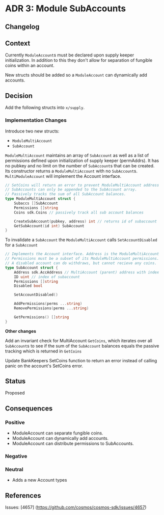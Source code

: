 # ADR 3: Module SubAccounts

## Changelog

## Context

Currently `ModuleAccount`s must be declared upon supply keeper initialization. In addition to this they don't allow for separation of fungible coins within an account.

New structs should be added so a `ModuleAccount` can dynamically add accounts.

## Decision

Add the following structs into `x/supply`.

### Implementation Changes

Introduce two new structs:

* `ModuleMultiAccount`
* `SubAccount`

`ModuleMultiAccount` maintains an array of `SubAccount` as well as a list of permissions defined upon initialization of supply keeper (permAddrs).
It has no pubkey and no limit on the number of `SubAccount`s that can be created.
Its constructor returns a `ModuleMultiAccount` with no `SubAccount`s.
`MultiModuleAccount` will implement the Account interface.

```go
// SetCoins will return an error to prevent ModuleMultiAccount address from having a balance.
// SubAccounts can only be appended to the SubAccount array.
// Passively tracks the sum of all SubAccount balances.
type ModuleMultiAccount struct {
    Subaccs []SubAccount
    Permissions []string
    Coins sdk.Coins // passively track all sub account balances

    CreateSubAccount(pubkey, address) int // returns id of subaccount
    GetSubAccount(id int) SubAccount
}
```

To invalidate a `SubAccount` the `ModuleMultiAccount` calls `SetAccountDisabled` for a `SubAccount`

```go
// Implements the Account interface. Address is the ModuleMultiAccount address with the id appended.
// Permissions must be a subset of its ModuleMultiAccount permissions.
// A disabled account can do withdraws, but cannot recieve any coins.
type SubAccount struct {
    Address sdk.AccAddress // MultiAccount (parent) address with index appended
    ID uint // index of subaccount
    Permissions []string
    Disabled bool

    SetAccountDisabled()

    AddPermissions(perms ...string)
    RemovePermissions(perms ...string)

    GetPermissions() []string
}
```

**Other changes**

Add an invariant check for MultiAccount `GetCoins`, which iterates over all `SubAccount`s to see if the sum of the `SubAccount` balances equals the passive tracking which is returned in `GetCoins`

Update BankKeepers SetCoins function to return an error instead of calling panic on the account's SetCoins error.

## Status

Proposed

## Consequences

### Positive

* ModuleAccount can separate fungible coins.
* ModuleAccount can dynamically add accounts.
* ModuleAccount can distribute permissions to SubAccounts.

### Negative

### Neutral

* Adds a new Account types

## References

Issues: [4657] (https://github.com/cosmos/cosmos-sdk/issues/4657)
